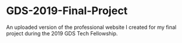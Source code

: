 # GDS-2019-Final-Project
An uploaded version of the professional website I created for my final project during the 2019 GDS Tech Fellowship.
